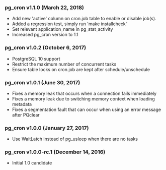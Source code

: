 ### pg_cron v1.1.0 (March 22, 2018) ###

* Add new 'active' column on cron.job table to enable or disable job(s).
* Added a regression test, simply run 'make installcheck'
* Set relevant application_name in pg_stat_activity
* Increased pg_cron version to 1.1

### pg_cron v1.0.2 (October 6, 2017) ###

* PostgreSQL 10 support
* Restrict the maximum number of concurrent tasks
* Ensure table locks on cron.job are kept after schedule/unschedule

### pg_cron v1.0.1 (June 30, 2017) ###

* Fixes a memory leak that occurs when a connection fails immediately
* Fixes a memory leak due to switching memory context when loading metadata
* Fixes a segmentation fault that can occur when using an error message after PQclear

### pg_cron v1.0.0 (January 27, 2017) ###

* Use WaitLatch instead of pg_usleep when there are no tasks

### pg_cron v1.0.0-rc.1 (December 14, 2016) ###

* Initial 1.0 candidate
